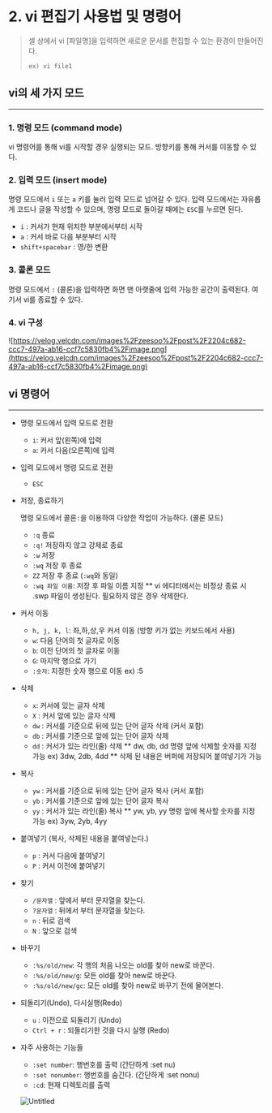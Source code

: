 # 2. vi 편집기 사용법 및 명령어

> 셀 상에서 vi [파일명]을 입력하면 새로운 문서를 편집할 수 있는 환경이 만들어진다.
> 
> 
> `ex) vi file1`
> 

## vi의 세 가지 모드

---

### 1. 명령 모드 (command mode)

vi 명령어를 통해 vi를 시작할 경우 실행되는 모드. 방향키를 통해 커서를 이동할 수 있다.

### 2. 입력 모드 (insert mode)

명령 모드에서 `i` 또는 `a` 키를 눌러 입력 모드로 넘어갈 수 있다. 입력 모드에서는 자유롭게 코드나 글을 작성할 수 있으며, 명령 모드로 돌아갈 때에는 `ESC`를 누르면 된다.

- `i` : 커서가 현재 위치한 부분에서부터 시작
- `a` : 커서 바로 다음 부분부터 시작
- `shift+spacebar` : 영/한 변환

### 3. 콜론 모드

명령 모드에서 `:` (콜론)을 입력하면 화면 맨 아랫줄에 입력 가능한 공간이 출력된다. 여기서 vi를 종료할 수 있다.

### 4. vi 구성

![https://velog.velcdn.com/images%2Fzeesoo%2Fpost%2F2204c682-ccc7-497a-ab16-ccf7c5830fb4%2Fimage.png](https://velog.velcdn.com/images%2Fzeesoo%2Fpost%2F2204c682-ccc7-497a-ab16-ccf7c5830fb4%2Fimage.png)

## vi 명령어

---

- 명령 모드에서 입력 모드로 전환
    - `i`: 커서 앞(왼쪽)에 입력
    - `a`: 커서 다음(오른쪽)에 입력
- 입력 모드에서 명령 모드로 전환
    - `ESC`
- 저장, 종료하기
    
    명령 모드에서 콜론`:`을 이용하여 다양한 작업이 가능하다. (콜론 모드)
    
    - `:q` 종료
    - `:q!` 저장하지 않고 강제로 종료
    - `:w` 저장
    - `:wq` 저장 후 종료
    - `ZZ` 저장 후 종료 (`:wq`와 동일)
    - `:wq 파일 이름`: 저장 후 파일 이름 지정
    ** vi 에디터에서는 비정상 종료 시 .swp 파일이 생성된다. 필요하지 않은 경우 삭제한다.
- 커서 이동
    - `h, j, k, l`: 좌,하,상,우 커서 이동 (방향 키가 없는 키보드에서 사용)
    - `w`: 다음 단어의 첫 글자로 이동
    - `b`: 이전 단어의 첫 글자로 이동
    - `G`: 마지막 행으로 가기
    - `:숫자`: 지정한 숫자 행으로 이동 ex) :5
- 삭제
    - `x`: 커서에 있는 글자 삭제
    - `X` : 커서 앞에 있는 글자 삭제
    - `dw` : 커서를 기준으로 뒤에 있는 단어 글자 삭제 (커서 포함)
    - `db` : 커서를 기준으로 앞에 있는 단어 글자 삭제
    - `dd` : 커서가 있는 라인(줄) 삭제
    ** dw, db, dd 명령 앞에 삭제할 숫자를 지정 가능 ex) 3dw, 2db, 4dd
    ** 삭제 된 내용은 버퍼에 저장되어 붙여넣기가 가능
- 복사
    - `yw` : 커서를 기준으로 뒤에 있는 단어 글자 복사 (커서 포함)
    - `yb` : 커서를 기준으로 앞에 있는 단어 글자 복사
    - `yy` : 커서가 있는 라인(줄) 복사
    ** yw, yb, yy 명령 앞에 복사할 숫자를 지정 가능 ex) 3yw, 2yb, 4yy
- 붙여넣기 (복사, 삭제된 내용을 붙여넣는다.)
    - `p` : 커서 다음에 붙여넣기
    - `P` : 커서 이전에 붙여넣기
- 찾기
    - `/문자열` : 앞에서 부터 문자열을 찾는다.
    - `?문자열` : 뒤에서 부터 문자열을 찾는다.
    - `n` : 뒤로 검색
    - `N` : 앞으로 검색
- 바꾸기
    - `:%s/old/new`: 각 행의 처음 나오는 old를 찾아 new로 바꾼다.
    - `:%s/old/new/g`: 모든 old를 찾아 new로 바꾼다.
    - `:%s/old/new/gc`: 모든 old를 찾아 new로 바꾸기 전에 물어본다.
- 되돌리기(Undo), 다시실행(Redo)
    - `u` : 이전으로 되돌리기 (Undo)
    - `Ctrl + r` : 되돌리기한 것을 다시 실행 (Redo)
- 자주 사용하는 기능들
    - `:set number`: 행번호를 출력 (간단하게 :set nu)
    - `:set nonumber`: 행번호를 숨긴다. (간단하게 :set nonu)
    - `:cd`: 현재 디렉토리를 출력
    
    ![Untitled](2%20vi%20%E1%84%91%E1%85%A7%E1%86%AB%E1%84%8C%E1%85%B5%E1%86%B8%E1%84%80%E1%85%B5%20%E1%84%89%E1%85%A1%E1%84%8B%E1%85%AD%E1%86%BC%E1%84%87%E1%85%A5%E1%86%B8%20%E1%84%86%E1%85%B5%E1%86%BE%20%E1%84%86%E1%85%A7%E1%86%BC%E1%84%85%E1%85%A7%E1%86%BC%E1%84%8B%E1%85%A5%2017a437cf58e84445a679d039b822a15e/Untitled.png)
